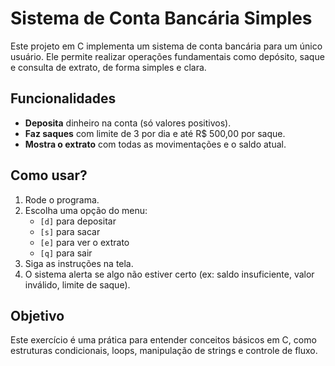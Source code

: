 # Sistema de Conta Bancária Simples

Este projeto em C implementa um sistema de conta bancária para um único usuário. Ele permite realizar operações fundamentais como depósito, saque e consulta de extrato, de forma simples e clara.

## Funcionalidades

- **Deposita** dinheiro na conta (só valores positivos).  
- **Faz saques** com limite de 3 por dia e até R$ 500,00 por saque.  
- **Mostra o extrato** com todas as movimentações e o saldo atual.

## Como usar?

1. Rode o programa.  
2. Escolha uma opção do menu:  
   - `[d]` para depositar  
   - `[s]` para sacar  
   - `[e]` para ver o extrato  
   - `[q]` para sair  
3. Siga as instruções na tela.  
4. O sistema alerta se algo não estiver certo (ex: saldo insuficiente, valor inválido, limite de saque).

## Objetivo

Este exercício é uma prática para entender conceitos básicos em C, como estruturas condicionais, loops, manipulação de strings e controle de fluxo.

